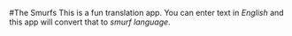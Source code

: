 #The Smurfs
This is a fun translation app. You can enter text in _English_ and this app will convert that to _smurf language_.